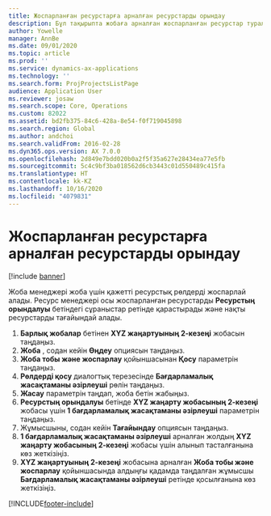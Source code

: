 ```yaml
---
title: Жоспарланған ресурстарға арналған ресурстарды орындау
description: Бұл тақырыпта жобаға арналған жоспарланған ресурстар туралы ақпарат берілген.
author: Yowelle
manager: AnnBe
ms.date: 09/01/2020
ms.topic: article
ms.prod: ''
ms.service: dynamics-ax-applications
ms.technology: ''
ms.search.form: ProjProjectsListPage
audience: Application User
ms.reviewer: josaw
ms.search.scope: Core, Operations
ms.custom: 82022
ms.assetid: bd2fb375-84c6-428a-8e54-f0f719045898
ms.search.region: Global
ms.author: andchoi
ms.search.validFrom: 2016-02-28
ms.dyn365.ops.version: AX 7.0.0
ms.openlocfilehash: 2d849e7bdd020b0a2f5f35a627e28434ea77e5fb
ms.sourcegitcommit: 5c4c9bf3ba018562d6cb3443c01d550489c415fa
ms.translationtype: HT
ms.contentlocale: kk-KZ
ms.lasthandoff: 10/16/2020
ms.locfileid: "4079831"
---
```

# <a name="resource-fulfillment-for-planned-resources"></a>Жоспарланған ресурстарға арналған ресурстарды орындау

[!include [banner](../includes/banner.md)]

Жоба менеджері жоба үшін қажетті ресурстық рөлдерді жоспарлай алады. Ресурс менеджері осы жоспарланған ресурстарды **Ресурстың орындалуы** бетіндегі сұраныстар ретінде қарастырады және нақты ресурстарды тағайындай алады.

1. **Барлық жобалар** бетінен **XYZ жаңартуының 2-кезеңі** жобасын таңдаңыз.
2. **Жоба** , содан кейін **Өңдеу** опциясын таңдаңыз.
3. **Жоба тобы және жоспарлау** қойыншасынан **Қосу** параметрін таңдаңыз.
4. **Рөлдерді қосу** диалогтық терезесінде **Бағдарламалық жасақтаманы әзірлеуші** рөлін таңдаңыз.
5. **Жасау** параметрін таңдап, жоба бетін жабыңыз.
6. **Ресурстың орындалуы** бетінде **XYZ жаңарту жобасының 2-кезеңі** жобасы үшін **1 бағдарламалық жасақтаманы әзірлеуші** параметрін таңдаңыз.
7. Жұмысшыны, содан кейін **Тағайындау** опциясын таңдаңыз.
8. **1 бағдарламалық жасақтаманы әзірлеуші** арналған жолдың **XYZ жаңарту жобасының 2-кезеңі** жобасы үшін алынып тасталғанына көз жеткізіңіз.
9. **XYZ жаңартуының 2-кезеңі** жобасына арналған **Жоба тобы және жоспарлау** қойыншасында алдыңғы қадамда таңдалған жұмысшы **Бағдарламалық жасақтаманы әзірлеуші** ретінде қосылғанына көз жеткізіңіз.


[!INCLUDE[footer-include](../includes/footer-banner.md)]